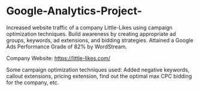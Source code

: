 # Google-Analytics-Project-

Increased website traffic of a company Little-Likes using campaign optimization techniques. Build awareness by creating
appropriate ad groups, keywords, ad extensions, and bidding strategies. Attained a Google Ads Performance Grade of 82% by WordStream.

Company Website: https://little-likes.com/

Some campaign optimization techniques used: Added negative keywords, callout extensions, pricing extension, find out the optimal max CPC bidding for the company, etc.
